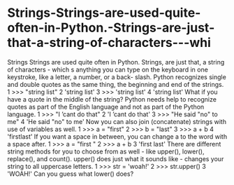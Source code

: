 # Strings-Strings-are-used-quite-often-in-Python.-Strings-are-just-that-a-string-of-characters---whi
Strings Strings are used quite often in Python. Strings, are just that, a string of characters - which s anything you can type on the keyboard in one keystroke, like a letter, a number, or a back- slash. Python recognizes single and double quotes as the same thing, the beginning and end of the strings. 1 >>> "string list" 2 'string list' 3 >>> 'string list' 4 'string list' What if you have a quote in the middle of the string? Python needs help to recognize quotes as part of the English language and not as part of the Python language. 1 >>> "I ’cant do that" 2 'I ’cant do that' 3 >>> "He said \"no\" to me" 4 'He said "no" to me' Now you can also join (concatenate) strings with use of variables as well. 1 >>> a = "first" 2 >>> b = "last" 3 >>> a + b 4 'firstlast' If you want a space in between, you can change a to the word with a space after. 1 >>> a = "first " 2 >>> a + b 3 'first last' There are different string methods for you to choose from as well - like upper(), lower(), replace(), and count(). upper() does just what it sounds like - changes your string to all uppercase letters. 1 >>> str = 'woah!' 2 >>> str.upper() 3 'WOAH!' Can you guess what lower() does?
